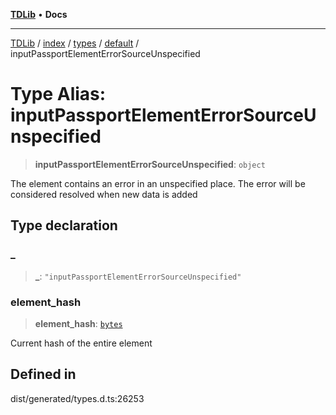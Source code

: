 [**TDLib**](../../../../../../README.md) • **Docs**

***

[TDLib](../../../../../../modules.md) / [index](../../../../../README.md) / [types](../../../README.md) / [default](../README.md) / inputPassportElementErrorSourceUnspecified

# Type Alias: inputPassportElementErrorSourceUnspecified

> **inputPassportElementErrorSourceUnspecified**: `object`

The element contains an error in an unspecified place. The error will be considered resolved when new data is added

## Type declaration

### \_

> **\_**: `"inputPassportElementErrorSourceUnspecified"`

### element\_hash

> **element\_hash**: [`bytes`](bytes.md)

Current hash of the entire element

## Defined in

dist/generated/types.d.ts:26253
